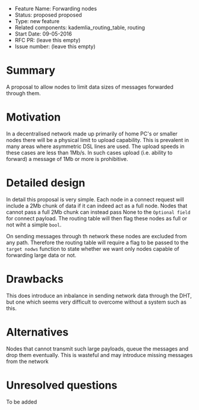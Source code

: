 - Feature Name: Forwarding nodes
- Status: proposed proposed
- Type: new feature
- Related components: kademlia_routing_table, routing
- Start Date: 09-05-2016
- RFC PR: (leave this empty)
- Issue number: (leave this empty)

# Summary

A proposal to allow nodes to limit data sizes of messages forwarded through them.

# Motivation

In a decentralised network made up primarily of home PC's or smaller nodes there will be a
physical limit to upload capability. This is prevalent in many areas where asymmetric DSL
lines are used. The upload speeds in these cases are less than 1Mb/s. In such cases upload
(i.e. ability to forward) a message of 1Mb or more is prohibitive.

# Detailed design

In detail this proposal is very simple. Each node in a connect request will include a 2Mb
chunk of data if it can indeed act as a full node. Nodes that cannot pass a full 2Mb chunk can
instead pass None to the `Optional field` for connect payload. The routing table will then
flag these nodes as full or not wiht a simple `bool`.

On sending messages through th network these nodes are excluded from any path. Therefore the
routing table will require a flag to be passed to the `target nodws` function to state
whether we want only nodes capable of forwarding large data or not.


# Drawbacks

This does introduce an inbalance in sending network data through the DHT, but one which seems
very difficult to overcome without a system such as this.

# Alternatives

Nodes that cannot transmit such large payloads, queue the messages and drop them eventually.
This is wasteful and may introduce missing messages from the network

# Unresolved questions

To be added
